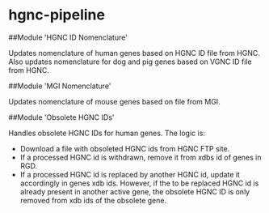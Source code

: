 # hgnc-pipeline

##Module 'HGNC ID Nomenclature'

Updates nomenclature of human genes based on HGNC ID file from HGNC.
Also updates nomenclature for dog and pig genes based on VGNC ID file from HGNC.

##Module 'MGI Nomenclature'

Updates nomenclature of mouse genes based on file from MGI.

##Module 'Obsolete HGNC IDs'

Handles obsolete HGNC IDs for human genes. The logic is:

 * Download a file with obsoleted HGNC ids from HGNC FTP site.
 * If a processed HGNC id is withdrawn, remove it from xdbs id of genes in RGD.
 * If a processed HGNC id is replaced by another HGNC id, update it accordingly in genes xdb ids.
   However, if the to be replaced HGNC id is already present in another active gene,
   the obsolete HGNC ID is only removed from xdb ids of the obsolete gene.
